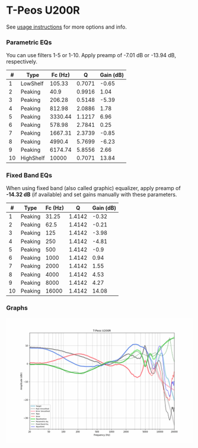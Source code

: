 # T-Peos U200R
See [usage instructions](https://github.com/jaakkopasanen/AutoEq#usage) for more options and info.

### Parametric EQs
You can use filters 1-5 or 1-10. Apply preamp of -7.01 dB or -13.94 dB, respectively.

|   # | Type      |   Fc (Hz) |      Q |   Gain (dB) |
|-----|-----------|-----------|--------|-------------|
|   1 | LowShelf  |    105.33 | 0.7071 |       -0.65 |
|   2 | Peaking   |     40.9  | 0.9916 |        1.04 |
|   3 | Peaking   |    206.28 | 0.5148 |       -5.39 |
|   4 | Peaking   |    812.98 | 2.0886 |        1.78 |
|   5 | Peaking   |   3330.44 | 1.1217 |        6.96 |
|   6 | Peaking   |    578.98 | 2.7841 |        0.25 |
|   7 | Peaking   |   1667.31 | 2.3739 |       -0.85 |
|   8 | Peaking   |   4990.4  | 5.7699 |       -6.23 |
|   9 | Peaking   |   6174.74 | 5.8556 |        2.66 |
|  10 | HighShelf |  10000    | 0.7071 |       13.84 |

### Fixed Band EQs
When using fixed band (also called graphic) equalizer, apply preamp of **-14.32 dB** (if available) and set gains manually with these parameters.

|   # | Type    |   Fc (Hz) |      Q |   Gain (dB) |
|-----|---------|-----------|--------|-------------|
|   1 | Peaking |     31.25 | 1.4142 |       -0.32 |
|   2 | Peaking |     62.5  | 1.4142 |       -0.21 |
|   3 | Peaking |    125    | 1.4142 |       -3.98 |
|   4 | Peaking |    250    | 1.4142 |       -4.81 |
|   5 | Peaking |    500    | 1.4142 |       -0.9  |
|   6 | Peaking |   1000    | 1.4142 |        0.94 |
|   7 | Peaking |   2000    | 1.4142 |        1.55 |
|   8 | Peaking |   4000    | 1.4142 |        4.53 |
|   9 | Peaking |   8000    | 1.4142 |        4.27 |
|  10 | Peaking |  16000    | 1.4142 |       14.08 |

### Graphs
![](./T-Peos%20U200R.png)
